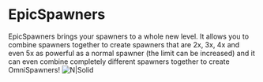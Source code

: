 # EpicSpawners

EpicSpawners brings your spawners to a whole new level. It allows you to combine spawners together to create spawners that are 2x, 3x, 4x and even 5x as powerful as a normal spawner (the limit can be increased) and it can even combine completely different spawners together to create OmniSpawners!
![N|Solid](https://i.imgur.com/jKtE7ZM.png)